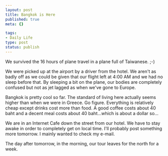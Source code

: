 ```yaml
--- 
layout: post
title: Bangkok is Here
published: true
meta: {}

tags: 
- Daily Life
type: post
status: publish
---
```

<p>We survived the 16 hours of plane travel in a plane full of Taiwanese. ;-)</p><p>We were picked up at the airport by a driver from the hotel. We aren't as badly off as we could be given that our flight left at 4:00 AM and we had no sleep before that. By sleeping a bit on the plane, our bodies are completely confused but not as jet lagged as when we've gone to Europe.</p><p>Bangkok is pretty cool so far. The standard of living here actually seems higher than when we were in Greece. Go figure. Everything is relatively cheap except drinks cost more than food. A good coffee costs about 40 baht and a decent meal costs about 40 baht...which is about a dollar so...</p><p>We are in an Internet Cafe down the street from our hotel. We have to stay awake in order to completely get on local time. I'll probably post something more tomorrow. I mainly wanted to check my e-mail.</p><p>The day after tomorrow, in the morning, our tour leaves for the north for a week.</p>
